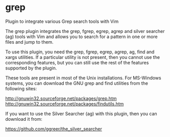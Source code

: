 grep
====

Plugin to integrate various Grep search tools with Vim

The grep plugin integrates the grep, fgrep, egrep, agrep and silver
searcher (ag) tools with Vim and allows you to search for a pattern in
one or more files and jump to them.

To use this plugin, you need the grep, fgrep, egrep, agrep, ag, find and
xargs utilities. If a particular utility is not present, then you cannot
use the corresponding features, but you can still use the rest of the
features supported by the plugin.

These tools are present in most of the Unix installations.  For
MS-Windows systems, you can download the GNU grep and find utilities
from the following sites:

   http://gnuwin32.sourceforge.net/packages/grep.htm<BR>
   http://gnuwin32.sourceforge.net/packages/findutils.htm

If you want to use the Silver Searcher (ag) with this plugin, then you can
download it from:

  https://github.com/ggreer/the_silver_searcher

